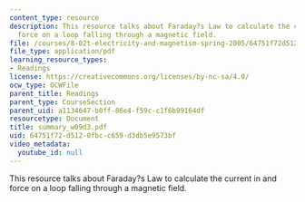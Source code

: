 ```yaml
---
content_type: resource
description: This resource talks about Faraday?s Law to calculate the current in and
  force on a loop falling through a magnetic field.
file: /courses/8-02t-electricity-and-magnetism-spring-2005/64751f72d5120fbcc659d3db5e9573bf_summary_w09d3.pdf
file_type: application/pdf
learning_resource_types:
- Readings
license: https://creativecommons.org/licenses/by-nc-sa/4.0/
ocw_type: OCWFile
parent_title: Readings
parent_type: CourseSection
parent_uid: a1134647-b0ff-86e4-f59c-c1f6b99164df
resourcetype: Document
title: summary_w09d3.pdf
uid: 64751f72-d512-0fbc-c659-d3db5e9573bf
video_metadata:
  youtube_id: null
---
```

This resource talks about Faraday?s Law to calculate the current in and force on a loop falling through a magnetic field.